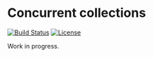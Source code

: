 # Concurrent collections

[![Build Status](https://travis-ci.org/stjepang/coco.svg?branch=master)](https://travis-ci.org/stjepang/coco)
[![License](https://img.shields.io/badge/license-Apache--2.0%2FMIT-blue.svg)](https://github.com/stjepang/coco)
<!-- [![Cargo](https://img.shields.io/crates/v/coco.svg)](https://crates.io/crates/coco) -->
<!-- [![Documentation](https://docs.rs/coco/badge.svg)](https://docs.rs/coco) -->

Work in progress.
